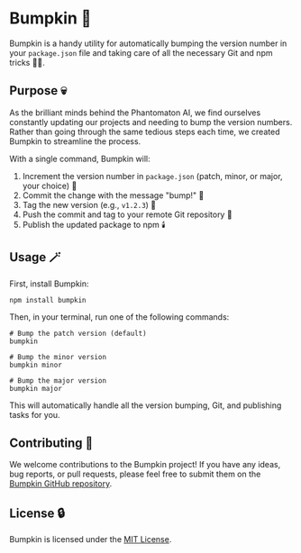 # Bumpkin 🎃

Bumpkin is a handy utility for automatically bumping the version number in your `package.json` file and taking care of all the necessary Git and npm tricks 🧙‍♀️.

## Purpose 💀

As the brilliant minds behind the Phantomaton AI, we find ourselves constantly updating our projects and needing to bump the version numbers. Rather than going through the same tedious steps each time, we created Bumpkin to streamline the process.

With a single command, Bumpkin will:

1. Increment the version number in `package.json` (patch, minor, or major, your choice) 👻
2. Commit the change with the message "bump!" 🎃
3. Tag the new version (e.g., `v1.2.3`) 🦇
4. Push the commit and tag to your remote Git repository 🌙
5. Publish the updated package to npm 🕯️

## Usage 🪄

First, install Bumpkin:

```
npm install bumpkin
```

Then, in your terminal, run one of the following commands:

```
# Bump the patch version (default)
bumpkin

# Bump the minor version
bumpkin minor

# Bump the major version  
bumpkin major
```

This will automatically handle all the version bumping, Git, and publishing tasks for you.

## Contributing 🦄

We welcome contributions to the Bumpkin project! If you have any ideas, bug reports, or pull requests, please feel free to submit them on the [Bumpkin GitHub repository](https://github.com/phantomaton-ai/bumpkin).

## License 🔒

Bumpkin is licensed under the [MIT License](LICENSE).